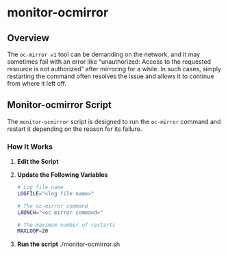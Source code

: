 # monitor-ocmirror


## Overview

The `oc-mirror v1` tool can be demanding on the network, and it may sometimes fail with an error like “unauthorized: Access to the requested resource is not authorized” after mirroring for a while. In such cases, simply restarting the command often resolves the issue and allows it to continue from where it left off.

## Monitor-ocmirror Script

The `monitor-ocmirror` script is designed to run the `oc-mirror` command and restart it depending on the reason for its failure.

### How It Works

1. **Edit the Script**
2. **Update the Following Variables**

   ```bash
   # Log file name
   LOGFILE="<log file name>"

   # The oc-mirror command
   LAUNCH="<oc mirror command>"

   # The maximum number of restarts
   MAXLOOP=20

3. **Run the script**
   ./monitor-ocmirror.sh
